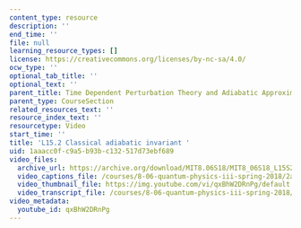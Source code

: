 ```yaml
---
content_type: resource
description: ''
end_time: ''
file: null
learning_resource_types: []
license: https://creativecommons.org/licenses/by-nc-sa/4.0/
ocw_type: ''
optional_tab_title: ''
optional_text: ''
parent_title: Time Dependent Perturbation Theory and Adiabatic Approximation
parent_type: CourseSection
related_resources_text: ''
resource_index_text: ''
resourcetype: Video
start_time: ''
title: 'L15.2 Classical adiabatic invariant '
uid: 1aaacc0f-c9a5-b93b-c132-517d73ebf689
video_files:
  archive_url: https://archive.org/download/MIT8.06S18/MIT8_06S18_L15S2_300k.mp4
  video_captions_file: /courses/8-06-quantum-physics-iii-spring-2018/2acd3437d6885b75b59d3216f5ca0cd0_qxBhW2DRnPg.vtt
  video_thumbnail_file: https://img.youtube.com/vi/qxBhW2DRnPg/default.jpg
  video_transcript_file: /courses/8-06-quantum-physics-iii-spring-2018/3d0d5959338277143edefca3103eeff9_qxBhW2DRnPg.pdf
video_metadata:
  youtube_id: qxBhW2DRnPg
---
```

